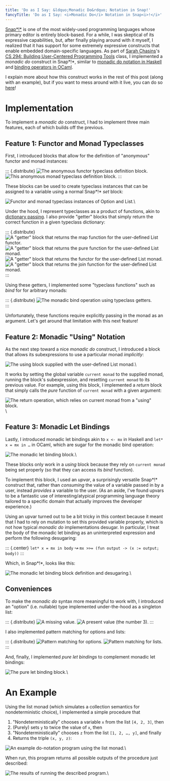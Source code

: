 ```yaml
---
title: 'Do as I Say: &ldquo;Monadic Do&rdquo; Notation in Snap!'
fancyTitle: 'Do as I Say: <i>Monadic Do</i> Notation in Snap<i>!</i>'
---
```


[Snap*!*](https://snap.berkeley.edu/) is one of the most widely-used programming
languages whose primary editor is entirely block-based.
For a while, I was skeptical of its expressive capabilities,
but, after finally playing around with it myself, I realized that it has support
for some extremely expressive constructs that enable embedded domain-specific
languages.
As part of
[Sarah Chasins](https://schasins.com/)'s
[CS 294: Building User-Centered Programming Tools](http://schasins.com/cs294-usable-programming-2020/)
class, I implemented a *monadic do* construct in Snap*!*, similar to
[monadic do notation in Haskell](https://en.wikibooks.org/wiki/Haskell/do_notation)
and
[binding operators in OCaml](https://caml.inria.fr/pub/docs/manual-ocaml/bindingops.html).

I explain more about how this construct works in the rest of this post (along
with an example), but if you want to mess around with it live, you can do so
[here](https://snap.berkeley.edu/snap/snap.html#present:Username=justinlubin&ProjectName=monadic-do&editMode&noRun)!

# Implementation

To implement a *monadic do* construct, I had to implement three main features,
each of which builds off the previous.

## Feature 1: Functor and Monad Typeclasses

First, I introduced blocks that allow for the definition of "anonymous"
functor and monad instances:

::: {.distribute}
![The anonymous functor typeclass definition block.](functor.png)
![This anonymous monad typeclass definition block.](monad.png)
:::

These blocks can be used to create typeclass instances that can be assigned to
a variable using a normal Snap*!* *set* block:

![Functor and monad typeclass instances of Option and List.](instances.png)\

Under the hood, I represent typeclasses as a product of functions, akin to
[dictionary passing](http://okmij.org/ftp/Computation/typeclass.html#dict).
I also provide "getter" blocks that simply return the correct function in a
given typeclass dictionary:

::: {.distribute}
![A "getter" block that returns the *map* function for the user-defined
List functor.](map.png)
![A "getter" block that returns the *pure* function for the user-defined
List monad.](pure.png)
![A "getter" block that returns the functor for the user-defined
List monad.](functor-of.png)
![A "getter" block that returns the *join* function for the user-defined
List monad.](join.png)
:::

Using these getters, I implemented some "typeclass functions" such as *bind* for
for arbitrary monads:

::: {.distribute}
![The *monadic bind* operation using typeclass getters.](bind.png)\
:::

Unfortunately, these functions require explicitly passing in the monad as an
argument. Let's get around that limitation with this next feature!

## Feature 2: Monadic "Using" Notation

As the next step toward a nice *monadic do* construct, I introduced a block that
allows its subexpressions to use a particular monad *implicitly*:

![The *using* block supplied with the user-defined List monad.](using-list.png)\

It works by setting the global variable `current monad` to the supplied monad,
running the block's subexpression, and resetting `current monad` to its previous
value.
For example, using this block, I implemented a *return* block that simply
calls the *pure* function of `current monad` with a given argument:

![The *return* operation, which relies on `current monad` from a "using"
block.](return-def.png)\

## Feature 3: Monadic Let Bindings

Lastly, I introduced monadic let bindings akin to `x <- mx` in Haskell
and `let* x = mx in …` in OCaml, which are sugar for the monadic bind operation:

![The monadic let binding block.](monadic-let.png)\

These blocks only work in a *using* block because they rely on `current monad`
being set properly (so that they can access its *bind* function).

To implement this block, I used an *upvar*, a surprisingly versatile Snap*!*
construct that, rather than *consuming* the value of a variable passed in by a
user, instead *provides* a variable to the user.
(As an aside, I've found upvars to be a fantastic use of interesting/atypical
programming language theory tailored to a specific domain that actually improves
the developer experience.)

Using an upvar turned out to be a bit tricky in this context because it meant
that I had to rely on mutation to set this provided variable properly, which is
not how typical *monadic do* implementations desugar.  In particular, I treat
the body of the monadic let binding as an uninterpreted expression and perform
the following desugaring:

::: {.center}
`let* x = mx in body` ↝ `mx >>= (fun output -> (x := output; body))`
:::

Which, in Snap*!*, looks like this:

![The *monadic let binding* block definition and
desugaring.](monadic-let-def.png)\

## Conveniences

To make the *monadic do* syntax more meaningful to work with, I introduced an
"option" (i.e. nullable) type implemented under-the-hood as a singleton list:

::: {.distribute}
![A missing value.](none.png)
![A present value (the number 3).](some-3.png)
:::

I also implemented pattern matching for options and lists:

::: {.distribute}
![Pattern matching for options.](option-match.png)
![Pattern matching for lists.](list-match.png)
:::

And, finally, I implemented *pure let bindings* to complement monadic let
bindings:

![The *pure let binding* block.](pure-let.png)\

# An Example

Using the list monad (which simulates a collection semantics for
nondeterministic choice), I implemented a simple procedure that

1. "Nondeterministically" chooses a variable `x` from the list `[4, 2, 3]`, then
1. (Purely) sets `y` to twice the value of `x`, then
1. "Nondeterministically" chooses `z` from the list `[1, 2, …, y]`, and finally
1. Returns the triple `(x, y, z)`:

![An example do-notation program using the list monad.](list-monad-ex.png)\

When run, this program returns all possible outputs of the procedure just
described:

![The results of running the described program.](list-monad-ex-out.png)\

